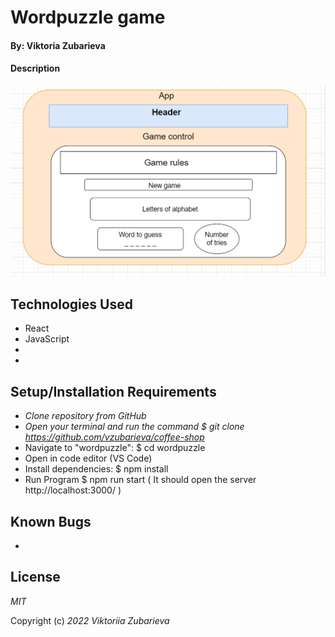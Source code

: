 # Wordpuzzle game

#### By: Viktoria Zubarieva

#### Description

![project-screenshot](src/img/diagram.png)

## Technologies Used

- React
- JavaScript
-
-

## Setup/Installation Requirements

- _Clone repository from GitHub_
- _Open your terminal and run the command $ git clone https://github.com/vzubarieva/coffee-shop_
- Navigate to "wordpuzzle": $ cd wordpuzzle
- Open in code editor (VS Code)
- Install dependencies: $ npm install
- Run Program $ npm run start ( It should open the server http://localhost:3000/ )

## Known Bugs

-

## License

_MIT_

Copyright (c) _2022_ _Viktoriia Zubarieva_
